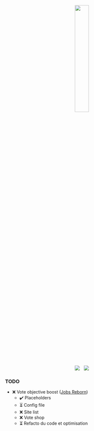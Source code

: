 <p align="center">
    <br />
    <img src="https://i.ibb.co/xSP0rgMn/Flux-Dev-A-stylized-logo-for-a-Minecraft-vote-plugin-featuring-3-removebg-preview.png" width="30%">
    <br />
</p>
<p align="center">
    <img src="https://img.shields.io/badge/Version-0.1-orange.svg" />
    <img style="margin-left: 10px;" src="https://img.shields.io/badge/License-MIT-orange.svg" />
</p>

### TODO
- ❌ Vote objective boost ([Jobs Reborn](https://www.spigotmc.org/resources/jobs-reborn.4216/update?update=498847))
  - ✔️ Placeholders
  - ⏳ Config file
  - ❌ Site list
  - ❌ Vote shop
  - ⏳ Refacto du code et optimisation